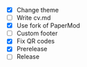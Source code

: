 - [x] Change theme
- [ ] Write cv.md
- [x] Use fork of PaperMod
- [ ] Custom footer
- [x] Fix QR codes
- [x] Prerelease
- [ ] Release